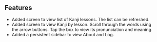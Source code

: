 ## Features

- Added screen to view list of Kanji lessons. The list can be refreshed.
- Added screen to view Kanji by lesson. Scroll through the words using the arrow buttons.
  Tap the box to view its pronunciation and meaning.
- Added a persistent sidebar to view About and Log.